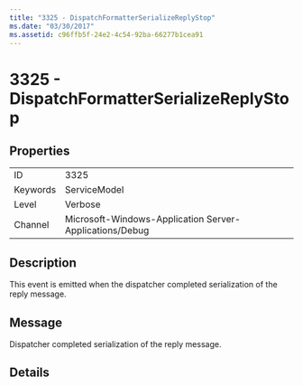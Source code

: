 ```yaml
---
title: "3325 - DispatchFormatterSerializeReplyStop"
ms.date: "03/30/2017"
ms.assetid: c96ffb5f-24e2-4c54-92ba-66277b1cea91
---
```

# 3325 - DispatchFormatterSerializeReplyStop
## Properties  
  
|||  
|-|-|  
|ID|3325|  
|Keywords|ServiceModel|  
|Level|Verbose|  
|Channel|Microsoft-Windows-Application Server-Applications/Debug|  
  
## Description  
 This event is emitted when the dispatcher completed serialization of the reply message.  
  
## Message  
 Dispatcher completed serialization of the reply message.  
  
## Details
